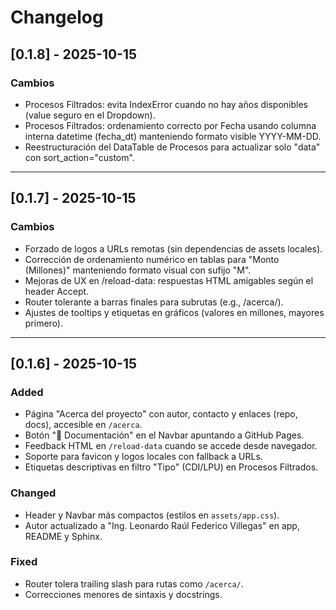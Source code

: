 # Changelog

## [0.1.8] - 2025-10-15

### Cambios
- Procesos Filtrados: evita IndexError cuando no hay años disponibles (value seguro en el Dropdown).
- Procesos Filtrados: ordenamiento correcto por Fecha usando columna interna datetime (fecha_dt) manteniendo formato visible YYYY-MM-DD.
- Reestructuración del DataTable de Procesos para actualizar solo "data" con sort_action="custom".

---

## [0.1.7] - 2025-10-15

### Cambios
- Forzado de logos a URLs remotas (sin dependencias de assets locales).
- Corrección de ordenamiento numérico en tablas para "Monto (Millones)" manteniendo formato visual con sufijo "M".
- Mejoras de UX en /reload-data: respuestas HTML amigables según el header Accept.
- Router tolerante a barras finales para subrutas (e.g., /acerca/).
- Ajustes de tooltips y etiquetas en gráficos (valores en millones, mayores primero).

---

## [0.1.6] - 2025-10-15
### Added
- Página "Acerca del proyecto" con autor, contacto y enlaces (repo, docs), accesible en `/acerca`.
- Botón "📖 Documentación" en el Navbar apuntando a GitHub Pages.
- Feedback HTML en `/reload-data` cuando se accede desde navegador.
- Soporte para favicon y logos locales con fallback a URLs.
- Etiquetas descriptivas en filtro "Tipo" (CDI/LPU) en Procesos Filtrados.

### Changed
- Header y Navbar más compactos (estilos en `assets/app.css`).
- Autor actualizado a "Ing. Leonardo Raúl Federico Villegas" en app, README y Sphinx.

### Fixed
- Router tolera trailing slash para rutas como `/acerca/`.
- Correcciones menores de sintaxis y docstrings.

